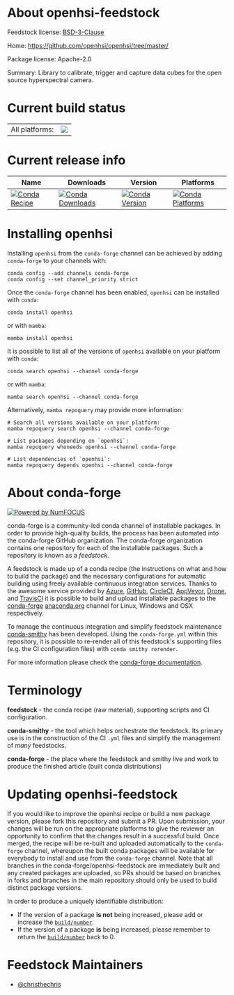 About openhsi-feedstock
=======================

Feedstock license: [BSD-3-Clause](https://github.com/conda-forge/openhsi-feedstock/blob/main/LICENSE.txt)

Home: https://github.com/openhsi/openhsi/tree/master/

Package license: Apache-2.0

Summary: Library to calibrate, trigger and capture data cubes for the open source hyperspectral camera.

Current build status
====================


<table><tr><td>All platforms:</td>
    <td>
      <a href="https://dev.azure.com/conda-forge/feedstock-builds/_build/latest?definitionId=15646&branchName=main">
        <img src="https://dev.azure.com/conda-forge/feedstock-builds/_apis/build/status/openhsi-feedstock?branchName=main">
      </a>
    </td>
  </tr>
</table>

Current release info
====================

| Name | Downloads | Version | Platforms |
| --- | --- | --- | --- |
| [![Conda Recipe](https://img.shields.io/badge/recipe-openhsi-green.svg)](https://anaconda.org/conda-forge/openhsi) | [![Conda Downloads](https://img.shields.io/conda/dn/conda-forge/openhsi.svg)](https://anaconda.org/conda-forge/openhsi) | [![Conda Version](https://img.shields.io/conda/vn/conda-forge/openhsi.svg)](https://anaconda.org/conda-forge/openhsi) | [![Conda Platforms](https://img.shields.io/conda/pn/conda-forge/openhsi.svg)](https://anaconda.org/conda-forge/openhsi) |

Installing openhsi
==================

Installing `openhsi` from the `conda-forge` channel can be achieved by adding `conda-forge` to your channels with:

```
conda config --add channels conda-forge
conda config --set channel_priority strict
```

Once the `conda-forge` channel has been enabled, `openhsi` can be installed with `conda`:

```
conda install openhsi
```

or with `mamba`:

```
mamba install openhsi
```

It is possible to list all of the versions of `openhsi` available on your platform with `conda`:

```
conda search openhsi --channel conda-forge
```

or with `mamba`:

```
mamba search openhsi --channel conda-forge
```

Alternatively, `mamba repoquery` may provide more information:

```
# Search all versions available on your platform:
mamba repoquery search openhsi --channel conda-forge

# List packages depending on `openhsi`:
mamba repoquery whoneeds openhsi --channel conda-forge

# List dependencies of `openhsi`:
mamba repoquery depends openhsi --channel conda-forge
```


About conda-forge
=================

[![Powered by
NumFOCUS](https://img.shields.io/badge/powered%20by-NumFOCUS-orange.svg?style=flat&colorA=E1523D&colorB=007D8A)](https://numfocus.org)

conda-forge is a community-led conda channel of installable packages.
In order to provide high-quality builds, the process has been automated into the
conda-forge GitHub organization. The conda-forge organization contains one repository
for each of the installable packages. Such a repository is known as a *feedstock*.

A feedstock is made up of a conda recipe (the instructions on what and how to build
the package) and the necessary configurations for automatic building using freely
available continuous integration services. Thanks to the awesome service provided by
[Azure](https://azure.microsoft.com/en-us/services/devops/), [GitHub](https://github.com/),
[CircleCI](https://circleci.com/), [AppVeyor](https://www.appveyor.com/),
[Drone](https://cloud.drone.io/welcome), and [TravisCI](https://travis-ci.com/)
it is possible to build and upload installable packages to the
[conda-forge](https://anaconda.org/conda-forge) [anaconda.org](https://anaconda.org/)
channel for Linux, Windows and OSX respectively.

To manage the continuous integration and simplify feedstock maintenance
[conda-smithy](https://github.com/conda-forge/conda-smithy) has been developed.
Using the ``conda-forge.yml`` within this repository, it is possible to re-render all of
this feedstock's supporting files (e.g. the CI configuration files) with ``conda smithy rerender``.

For more information please check the [conda-forge documentation](https://conda-forge.org/docs/).

Terminology
===========

**feedstock** - the conda recipe (raw material), supporting scripts and CI configuration.

**conda-smithy** - the tool which helps orchestrate the feedstock.
                   Its primary use is in the construction of the CI ``.yml`` files
                   and simplify the management of *many* feedstocks.

**conda-forge** - the place where the feedstock and smithy live and work to
                  produce the finished article (built conda distributions)


Updating openhsi-feedstock
==========================

If you would like to improve the openhsi recipe or build a new
package version, please fork this repository and submit a PR. Upon submission,
your changes will be run on the appropriate platforms to give the reviewer an
opportunity to confirm that the changes result in a successful build. Once
merged, the recipe will be re-built and uploaded automatically to the
`conda-forge` channel, whereupon the built conda packages will be available for
everybody to install and use from the `conda-forge` channel.
Note that all branches in the conda-forge/openhsi-feedstock are
immediately built and any created packages are uploaded, so PRs should be based
on branches in forks and branches in the main repository should only be used to
build distinct package versions.

In order to produce a uniquely identifiable distribution:
 * If the version of a package **is not** being increased, please add or increase
   the [``build/number``](https://docs.conda.io/projects/conda-build/en/latest/resources/define-metadata.html#build-number-and-string).
 * If the version of a package **is** being increased, please remember to return
   the [``build/number``](https://docs.conda.io/projects/conda-build/en/latest/resources/define-metadata.html#build-number-and-string)
   back to 0.

Feedstock Maintainers
=====================

* [@christhechris](https://github.com/christhechris/)


